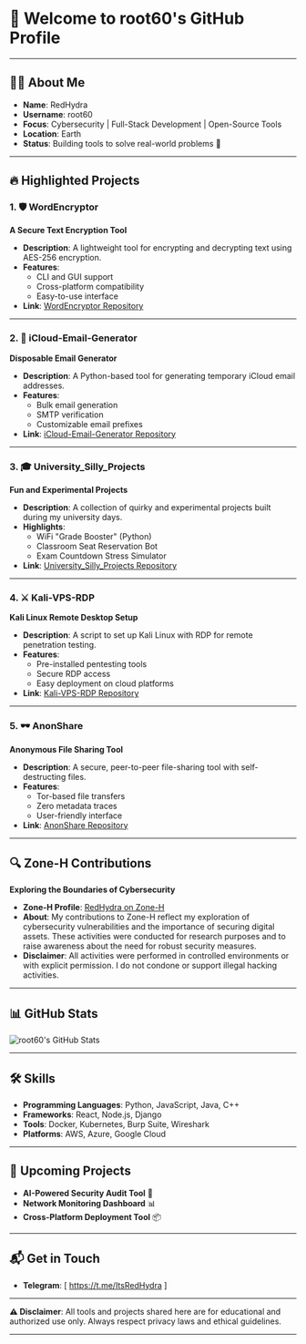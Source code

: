 # 🚀 Welcome to root60's GitHub Profile  

---

## 👨‍💻 About Me  

- **Name**: RedHydra 
- **Username**: root60  
- **Focus**: Cybersecurity | Full-Stack Development | Open-Source Tools  
- **Location**: Earth  
- **Status**: Building tools to solve real-world problems 🔧  

---

## 🔥 Highlighted Projects  

### 1. 🛡️ WordEncryptor  
**A Secure Text Encryption Tool**  
- **Description**: A lightweight tool for encrypting and decrypting text using AES-256 encryption.  
- **Features**:  
  - CLI and GUI support  
  - Cross-platform compatibility  
  - Easy-to-use interface  
- **Link**: [WordEncryptor Repository](https://github.com/root60/WordEncryptor)  

---

### 2. 📧 iCloud-Email-Generator  
**Disposable Email Generator**  
- **Description**: A Python-based tool for generating temporary iCloud email addresses.  
- **Features**:  
  - Bulk email generation  
  - SMTP verification  
  - Customizable email prefixes  
- **Link**: [iCloud-Email-Generator Repository](https://github.com/root60/iCloud-Email-Generator)  

---

### 3. 🎓 University_Silly_Projects  
**Fun and Experimental Projects**  
- **Description**: A collection of quirky and experimental projects built during my university days.  
- **Highlights**:  
  - WiFi "Grade Booster" (Python)  
  - Classroom Seat Reservation Bot  
  - Exam Countdown Stress Simulator  
- **Link**: [University_Silly_Projects Repository](https://github.com/root60/University_Silly_Projects)  

---

### 4. ⚔️ Kali-VPS-RDP  
**Kali Linux Remote Desktop Setup**  
- **Description**: A script to set up Kali Linux with RDP for remote penetration testing.  
- **Features**:  
  - Pre-installed pentesting tools  
  - Secure RDP access  
  - Easy deployment on cloud platforms  
- **Link**: [Kali-VPS-RDP Repository](https://github.com/root60/Kali-VPS-RDP)  

---

### 5. 🕶️ AnonShare  
**Anonymous File Sharing Tool**  
- **Description**: A secure, peer-to-peer file-sharing tool with self-destructing files.  
- **Features**:  
  - Tor-based file transfers  
  - Zero metadata traces  
  - User-friendly interface  
- **Link**: [AnonShare Repository](https://github.com/root60/AnonShare)  

---

## 🔍 Zone-H Contributions  
**Exploring the Boundaries of Cybersecurity**  
- **Zone-H Profile**: [RedHydra on Zone-H](https://www.zone-h.org/archive/notifier=RedHydra)  
- **About**: My contributions to Zone-H reflect my exploration of cybersecurity vulnerabilities and the importance of securing digital assets. These activities were conducted for research purposes and to raise awareness about the need for robust security measures.  
- **Disclaimer**: All activities were performed in controlled environments or with explicit permission. I do not condone or support illegal hacking activities.  

---

## 📊 GitHub Stats  

![root60's GitHub Stats](https://github-readme-stats.vercel.app/api?username=root60&show_icons=true&theme=merko&hide_border=true&count_private=true)  

---

## 🛠️ Skills  

- **Programming Languages**: Python, JavaScript, Java, C++  
- **Frameworks**: React, Node.js, Django  
- **Tools**: Docker, Kubernetes, Burp Suite, Wireshark  
- **Platforms**: AWS, Azure, Google Cloud  

---

## 🚀 Upcoming Projects  

- **AI-Powered Security Audit Tool** 🤖  
- **Network Monitoring Dashboard** 📊  
- **Cross-Platform Deployment Tool** 📦  

---

## 📬 Get in Touch  

- **Telegram**: [ https://t.me/ItsRedHydra ]  


---

**⚠️ Disclaimer**: All tools and projects shared here are for educational and authorized use only. Always respect privacy laws and ethical guidelines.  

---
